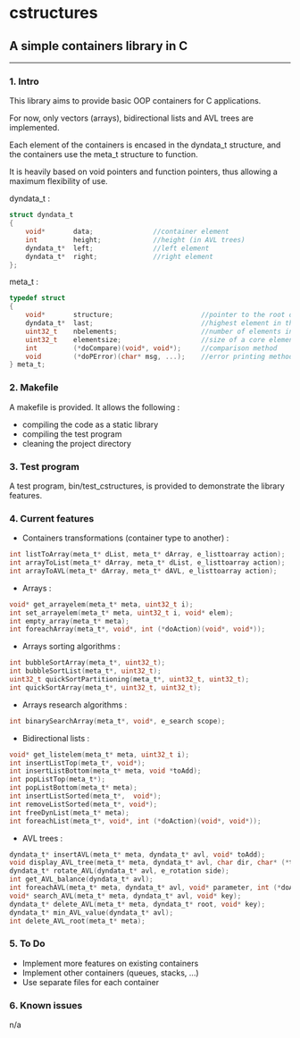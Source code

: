 # cstructures
## A simple containers library in C
---
### 1. Intro
This library aims to provide basic OOP containers for C applications.

For now, only vectors (arrays), bidirectional lists and AVL trees are implemented.

Each element of the containers is encased in the dyndata_t structure, and the containers use the meta_t structure to function.

It is heavily based on void pointers and function pointers, thus allowing a maximum flexibility of use.

dyndata_t :
```C
struct dyndata_t
{
    void*       data;				//container element
    int         height;				//height (in AVL trees)
    dyndata_t*  left;				//left element
    dyndata_t*  right;				//right element
};
```

meta_t :
```C
typedef struct
{
    void*       structure;                      //pointer to the root of the whole structure
    dyndata_t*  last;                           //highest element in the structure
    uint32_t    nbelements;                     //number of elements in the structure
    uint32_t    elementsize;                    //size of a core element (actual data without algorithmic overlay)
    int         (*doCompare)(void*, void*);     //comparison method
    void        (*doPError)(char* msg, ...);    //error printing method (can be ignored if set as NULL)
} meta_t;
```

### 2. Makefile
A makefile is provided. It allows the following :
* compiling the code as a static library
* compiling the test program
* cleaning the project directory


### 3. Test program
A test program, bin/test_cstructures, is provided to demonstrate the library features.

### 4. Current features
* Containers transformations (container type to another) :
```C
int listToArray(meta_t* dList, meta_t* dArray, e_listtoarray action);
int arrayToList(meta_t* dArray, meta_t* dList, e_listtoarray action);
int arrayToAVL(meta_t* dArray, meta_t* dAVL, e_listtoarray action);
```

* Arrays :
```C
void* get_arrayelem(meta_t* meta, uint32_t i);
int set_arrayelem(meta_t* meta, uint32_t i, void* elem);
int empty_array(meta_t* meta);
int foreachArray(meta_t*, void*, int (*doAction)(void*, void*));
```

* Arrays sorting algorithms :
```C
int bubbleSortArray(meta_t*, uint32_t);
int bubbleSortList(meta_t*, uint32_t);
uint32_t quickSortPartitioning(meta_t*, uint32_t, uint32_t);
int quickSortArray(meta_t*, uint32_t, uint32_t);
```

* Arrays research algorithms :
```C
int binarySearchArray(meta_t*, void*, e_search scope);
```

* Bidirectional lists :
```C
void* get_listelem(meta_t* meta, uint32_t i);
int insertListTop(meta_t*, void*);
int insertListBottom(meta_t* meta, void *toAdd);
int popListTop(meta_t*);
int popListBottom(meta_t* meta);
int insertListSorted(meta_t*,  void*);
int removeListSorted(meta_t*, void*);
int freeDynList(meta_t* meta);
int foreachList(meta_t*, void*, int (*doAction)(void*, void*));
```

* AVL trees :
```C
dyndata_t* insertAVL(meta_t* meta, dyndata_t* avl, void* toAdd);
void display_AVL_tree(meta_t* meta, dyndata_t* avl, char dir, char* (*toString)(void*), int (*doPrint)(const char*, ...));
dyndata_t* rotate_AVL(dyndata_t* avl, e_rotation side);
int get_AVL_balance(dyndata_t* avl);
int foreachAVL(meta_t* meta, dyndata_t* avl, void* parameter, int (*doAction)(void*, void*));
void* search_AVL(meta_t* meta, dyndata_t* avl, void* key);
dyndata_t* delete_AVL(meta_t* meta, dyndata_t* root, void* key);
dyndata_t* min_AVL_value(dyndata_t* avl);
int delete_AVL_root(meta_t* meta);
```

### 5. To Do
* Implement more features on existing containers
* Implement other containers (queues, stacks, ...)
* Use separate files for each container


### 6. Known issues
n/a

